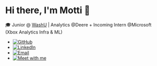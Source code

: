 # Hi there, I'm Motti 👋

🎓 Junior @ [WashU](https://www.google.com/search?q=washu) | Analytics @Deere + Incoming Intern @Microsoft (Xbox Analytics Infra & ML)

- [![GitHub](https://img.shields.io/badge/GitHub-181717?style=for-the-badge&logo=github&logoColor=white)](https://github.com/morevolution)
- [![LinkedIn](https://img.shields.io/badge/LinkedIn-0A66C2?style=for-the-badge&logo=linkedin&logoColor=white)](https://www.linkedin.com/in/morevolution)
- [![Email](https://img.shields.io/badge/Email-D14836?style=for-the-badge&logo=gmail&logoColor=white)](mailto:k.motti@wustl.edu)
- [![Meet with me](https://img.shields.io/badge/Meet%20with%20me-0078D4?style=for-the-badge&logo=calendly&logoColor=white)](https://calendly.com/morevolution)
